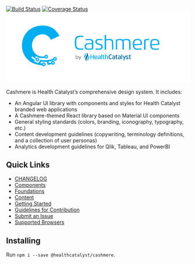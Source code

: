 [![Build Status](https://travis-ci.org/HealthCatalyst/Fabric.Cashmere.svg?branch=master)](https://travis-ci.org/HealthCatalyst/Fabric.Cashmere)
[![Coverage Status](https://coveralls.io/repos/github/HealthCatalyst/Fabric.Cashmere/badge.svg?branch=master)](https://coveralls.io/github/HealthCatalyst/Fabric.Cashmere?branch=master)
![Cashmere Banner](https://raw.githubusercontent.com/HealthCatalyst/Fabric.Cashmere/master/CashmereBanner.png)

Cashmere is Health Catalyst’s comprehensive design system. It includes:
-   An Angular UI library with components and styles for Health Catalyst branded web applications
-   A Cashmere-themed React library based on Material UI components
-   General styling standards (colors, branding, iconography, typography, etc.)
-   Content development guidelines (copywriting, terminology definitions, and a collection of user personas)
-   Analytics development guidelines for Qlik, Tableau, and PowerBI

## Quick Links

-   [CHANGELOG](https://github.com/HealthCatalyst/Fabric.Cashmere/blob/master/CHANGELOG.md)
-   [Components](http://cashmere.healthcatalyst.net/web/components)
-   [Foundations](http://cashmere.healthcatalyst.net/foundations)
-   [Content](http://cashmere.healthcatalyst.net/content)
-   [Getting Started](http://cashmere.healthcatalyst.net/web/guides/getting-started)
-   [Guidelines for Contribution](http://cashmere.healthcatalyst.net/web/guides/contribution-guide)
-   [Submit an Issue](http://cashmere.healthcatalyst.net/web/guides/submit-an-issue)
-   [Supported Browsers](http://cashmere.healthcatalyst.net/web/guides/supported-browsers)

## Installing

Run `npm i --save @healthcatalyst/cashmere`.
